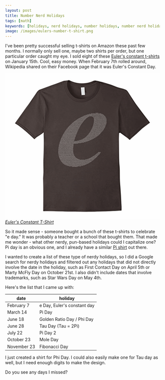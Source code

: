 ```yaml
---
layout: post
title: Number Nerd Holidays
tags: [math]
keywords: [holidays, nerd holidays, number holidays, number nerd holidays]
image: /images/eulers-number-t-shirt.png
---
```


I've been pretty successful selling t-shirts on Amazon these past few months. I normally only sell one, maybe two shirts per order, but one particular order caught my eye. I sold eight of these [Euler's constant t-shirts](https://www.amazon.com/dp/B075TLMJFJ/?tag=hendrixjoseph-20) on January 15th. Cool, easy money. When February 7th rolled around, Wikipedia shared on their Facebook page that it was Euler's Constant Day.

[![Euler's Constant T-Shirt](/images/eulers-number-t-shirt.png)
*Euler's Constant T-Shirt*](https://www.amazon.com/dp/B075TLMJFJ/?tag=hendrixjoseph-20)

So it made sense - someone bought a bunch of these t-shirts to celebrate "e day." It was probably a teacher or a school that bought them. That made me wonder - what other nerdy, pun-based holidays could I capitalize one? Pi day is an obvious one, and I already have a similar [Pi shirt](https://www.amazon.com/dp/B075TQCVQR/?tag=hendrixjoseph-20) out there.

I wanted to create a list of these type of nerdy holidays, so I did a Google search for nerdy holidays and filtered out any holidays that did not directly involve the date in the holiday, such as First Contact Day on April 5th or Marty McFly Day on October 21st. I also didn't include dates that involve trademarks, such as Star Wars Day on May 4th.

Here's the list that I came up with:

date | holiday
--- | ---
February 7 | e Day, Euler's constant day
March 14 | Pi Day
June 18 | Golden Ratio Day / Phi Day
June 28 | Tau Day (Tau = 2Pi)
July 22 | Pi Day 2
October 23 | Mole Day
November 23 | Fibonacci Day

I just created a shirt for Phi Day. I could also easily make one for Tau day as well, but I need enough digits to make the design.

Do you see any days I missed?

